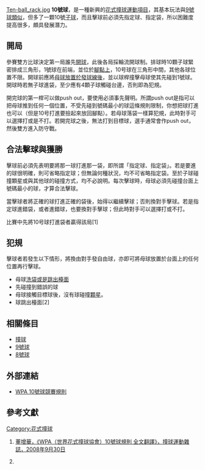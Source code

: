 [Ten-ball_rack.jpg](https://zh.wikipedia.org/wiki/File:Ten-ball_rack.jpg "fig:Ten-ball_rack.jpg")
**10號球**，是一種新興的[花式撞球運動項目](../Page/花式撞球.md "wikilink")，其基本玩法與[9號球類似](../Page/9號球.md "wikilink")，但多了一顆10號[子球](https://zh.wikipedia.org/wiki/撞球術語#子球 "wikilink")，而且擊球前必須先指定球、指定袋，所以困難度提高很多，頗具發展潛力。

## 開局

參賽雙方比球決定第一局誰先[開球](https://zh.wikipedia.org/wiki/撞球術語#開球 "wikilink")，此後各局採輪流開球制。排球時10顆子球緊密排成三角形，1號球在前端，並位於[腳點上](https://zh.wikipedia.org/wiki/撞球術語#腳點 "wikilink")，10号球在三角形中間，其他各球位置不限。開球前應將[母球放置於發球線後](https://zh.wikipedia.org/wiki/撞球術語#母球 "wikilink")，並以球桿撞擊母球使其先碰到1號球。開球時若無子球進袋，至少應有4顆子球觸碰台邊，否則即為犯規。

開完球的第一桿可以做push out，要使用必須事先聲明。所謂push
out是指可以把母球推到任何一個位置，不受先碰到號碼最小的球這條規則限制，你想把球打進也可以（但是10号打進要撿起來放回腳點）。若母球落袋一樣算犯規，此時對手可以選擇打或是不打。若開完球之後，無法打到目標球，選手通常會作push
out，然後雙方進入防守戰。

## 合法擊球與獲勝

擊球前必須先表明要將那一球打進那一袋，即所謂「指定球、指定袋」。若是要進的球很明確，則可省略指定球；但無論何種狀況，均不可省略指定袋。至於子球碰撞顆星或與其他球的碰撞方式，均不必說明。每次擊球時，母球必須先碰撞台面上號碼最小的球，才算合法擊球。

當擊球者將正確的球打進正確的袋後，始得以繼續擊球；否則換對手擊球。若是指定球進錯袋，或者進錯球，也要換對手擊球；但此時對手可以選擇打或不打。

比賽中先將10号球打進袋者贏得該局\[1\]

## 犯規

擊球者若發生以下情形，將換由對手發自由球，亦即可將母球放置於台面上的任何位置再行擊球。

  - 母球[洗袋或是跳出檯面](https://zh.wikipedia.org/wiki/撞球術語#洗袋 "wikilink")
  - 先碰撞到錯誤的球
  - 母球接觸目標球後，沒有球碰撞[顆星](https://zh.wikipedia.org/wiki/撞球術語#顆星 "wikilink")。
  - 球跳出檯面\[2\]

## 相關條目

  - [撞球](../Page/撞球.md "wikilink")
  - [9號球](../Page/9號球.md "wikilink")
  - [8號球](../Page/8號球.md "wikilink")

## 外部連結

  - [WPA 10號球競賽規則](https://web.archive.org/web/20110218144837/http://wpa-pool.com/index.asp?content=rules_10ball)

## 參考文獻

<references/>

[Category:花式撞球](https://zh.wikipedia.org/wiki/Category:花式撞球 "wikilink")

1.  [董增華，《WPA（世界花式撞球協會）10號球規則
    全文翻譯》，撞球運動雜誌，2008年9月30日](http://www.baroc.org/index.php?action=show&no=411)


2.